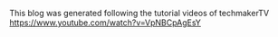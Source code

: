 This blog was generated following the tutorial videos of techmakerTV 
https://www.youtube.com/watch?v=VpNBCpAgEsY